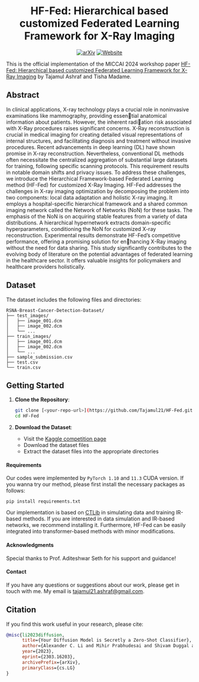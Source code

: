 <div align="center">

<!-- TITLE -->
# **HF-Fed: Hierarchical based customized Federated Learning Framework for X-Ray Imaging**

[![arXiv](https://img.shields.io/badge/cs.LG-arXiv:2303.16203-b31b1b.svg)](https://arxiv.org/abs/2303.16203)
[![Website](https://img.shields.io/badge/🌎-Website-blue.svg)](http://diffusion-classifier.github.io)
</div>

This is the official implementation of the MICCAI 2024 workshop paper [HF-Fed: Hierarchical based customized Federated
Learning Framework for X-Ray Imaging](https://arxiv.org/abs/2303.16203) by Tajamul Ashraf and Tisha Madame.
<!-- DESCRIPTION -->
## Abstract

In clinical applications, X-ray technology plays a crucial
role in noninvasive examinations like mammography, providing essential anatomical information about patients. However, the inherent radiation risk associated with X-Ray procedures raises significant concerns. X-Ray reconstruction is crucial in medical imaging for creating detailed visual representations of internal structures, and facilitating diagnosis
and treatment without invasive procedures. Recent advancements in deep
learning (DL) have shown promise in X-ray reconstruction. Nevertheless,
conventional DL methods often necessitate the centralized aggregation of
substantial large datasets for training, following specific scanning protocols. This requirement results in notable domain shifts and privacy issues.
To address these challenges, we introduce the Hierarchical Framework-based Federated Learning method (HF-Fed) for customized X-Ray Imaging. HF-Fed addresses the challenges in X-ray imaging optimization by decomposing the problem into two components: local data adaptation
and holistic X-ray imaging. It employs a hospital-specific hierarchical
framework and a shared common imaging network called the Network of
Networks (NoN) for these tasks. The emphasis of the NoN is on acquiring
stable features from a variety of data distributions. A hierarchical hypernetwork extracts domain-specific hyperparameters, conditioning the NoN
for customized X-ray reconstruction. Experimental results demonstrate
HF-Fed’s competitive performance, offering a promising solution for enhancing X-Ray imaging without the need for data sharing. This study
significantly contributes to the evolving body of literature on the potential advantages of federated learning in the healthcare sector. It offers
valuable insights for policymakers and healthcare providers holistically. 

## Dataset 

The dataset includes the following files and directories:

```plaintext
RSNA-Breast-Cancer-Detection-Dataset/
├── test_images/
│   ├── image_001.dcm
│   ├── image_002.dcm
│   └── ...
├── train_images/
│   ├── image_001.dcm
│   ├── image_002.dcm
│   └── ...
├── sample_submission.csv
├── test.csv
└── train.csv

```

## Getting Started

1. **Clone the Repository**:
    ```sh
    git clone [<your-repo-url>](https://github.com/Tajamul21/HF-Fed.git)
    cd HF-Fed
    ```

2. **Download the Dataset**:
    - Visit the [Kaggle competition page](https://www.kaggle.com/competitions/rsna-breast-cancer-detection/)
    - Download the dataset files
    - Extract the dataset files into the appropriate directories


#### Requirements

Our codes were implemented by ```PyTorch 1.10``` and ```11.3``` CUDA version. If you wanna try our method, please first install the necessary packages as follows:

```
pip install requirements.txt
```

Our implementation is based on [CTLib](https://github.com/xiawj-hub/CTLIB) in simulating data and training IR-based methods. If you are interested in data simulation and IR-based networks, we recommend installing it. Furthermore, HF-Fed can be easily integrated into transformer-based methods with minor modifications.

#### Acknowledgments
Special thanks to Prof. Aditeshwar Seth for his support and guidance!

#### Contact
If you have any questions or suggestions about our work, please get in touch with me. My email is tajamul21.ashraf@gmail.com.


## Citation

If you find this work useful in your research, please cite:

```bibtex
@misc{li2023diffusion,
      title={Your Diffusion Model is Secretly a Zero-Shot Classifier}, 
      author={Alexander C. Li and Mihir Prabhudesai and Shivam Duggal and Ellis Brown and Deepak Pathak},
      year={2023},
      eprint={2303.16203},
      archivePrefix={arXiv},
      primaryClass={cs.LG}
}
```


